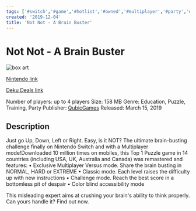 ```yaml
---
tags: ['#switch','#game','#hotlist','#owned','#multiplayer','#party','#education','#puzzle','#training']
created: '2019-12-04'
title: 'Not Not - A Brain Buster'
---
```

# Not Not - A Brain Buster

![box art](https://assets.nintendo.com/image/upload/c_pad,f_auto,h_613,q_auto,w_1089/ncom/en_US/games/switch/n/not-not-a-brain-buster-switch/hero?v=2021042913)

[Nintendo link](https://www.nintendo.com/games/detail/not-not-a-brain-buster-switch/)

[Deku Deals link](https://www.dekudeals.com/items/not-not-a-brain-buster)

Number of players: up to 4 players
Size: 158 MB
Genre: Education, Puzzle, Training, Party
Publisher: [QubicGames](https://www.dekudeals.com/games?include[collection]=true&filter[publisher]=QubicGames)
Released: March 15, 2019

## Description

Just go Up, Down, Left or Right. Easy, is it NOT? The ultimate brain-busting challenge finally on Nintendo Switch and with a Multiplayer mode!Downloaded 10 million times on mobiles, this Top 1 Puzzle game in 14 countries (including USA, UK, Australia and Canada) was remastered and features:
• Exclusive Multiplayer Versus mode. Share the brain busting in NORMAL, HARD or EXTREME
• Classic mode. Each level raises the difficulty up with new instructions
• Challenge mode. Reach the best score in a bottomless pit of despair 
• Color blind accessibility mode

This misleading expert aims at crushing your brain's ability to think properly. Can yours handle it? Find out now.
